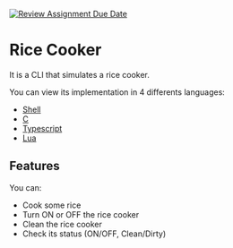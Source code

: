 [![Review Assignment Due Date](https://classroom.github.com/assets/deadline-readme-button-24ddc0f5d75046c5622901739e7c5dd533143b0c8e959d652212380cedb1ea36.svg)](https://classroom.github.com/a/__xb4cFP)

# Rice Cooker

It is a CLI that simulates a rice cooker.

You can view its implementation in 4 differents languages:

- [Shell](https://github.com/hei-school/cc-d2-my-rice-cooker-Sanmandresy/blob/feature/shell/README.md)
- [C](https://github.com/hei-school/cc-d2-my-rice-cooker-Sanmandresy/blob/feature/c/README.md)
- [Typescript](https://github.com/hei-school/cc-d2-my-rice-cooker-Sanmandresy/blob/feature/typescript/README.md)
- [Lua](https://github.com/hei-school/cc-d2-my-rice-cooker-Sanmandresy/blob/feature/lua/README.md)

## Features

You can:

- Cook some rice
- Turn ON or OFF the rice cooker
- Clean the rice cooker
- Check its status (ON/OFF, Clean/Dirty)